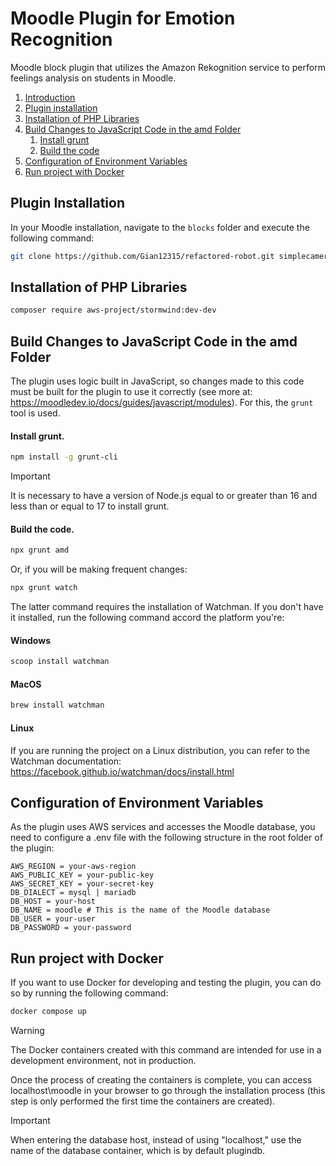 # Moodle Plugin for Emotion Recognition

Moodle block plugin that utilizes the Amazon Rekognition service to perform feelings analysis on students in Moodle.

1. [Introduction](#moodle-plugin-for-emotion-recognition)
2. [Plugin installation](#plugin-installation)
3. [Installation of PHP Libraries](#installation-of-php-libraries)
4. [Build Changes to JavaScript Code in the amd Folder](#build-changes-to-javascript-code-in-the-amd-folder)
      1. [Install grunt](#install-grunt)
      2. [Build the code](#build-the-code)
5. [Configuration of Environment Variables](#configuration-of-environment-variables)
6. [Run project with Docker](#run-project-with-docker)

## Plugin Installation

In your Moodle installation, navigate to the `blocks` folder and execute the following command:

```bash
git clone https://github.com/Gian12315/refactored-robot.git simplecamera
```

## Installation of PHP Libraries

```bash
composer require aws-project/stormwind:dev-dev
```

## Build Changes to JavaScript Code in the amd Folder

The plugin uses logic built in JavaScript, so changes made to this code must be built for the plugin to use it correctly (see more at: https://moodledev.io/docs/guides/javascript/modules). For this, the `grunt` tool is used.

#### Install grunt.

```bash
npm install -g grunt-cli
```

> [!IMPORTANT]
> It is necessary to have a version of Node.js equal to or greater than 16 and less than or equal to 17 to install grunt.

#### Build the code.

```bash
npx grunt amd
```

Or, if you will be making frequent changes:

```bash
npx grunt watch
```

The latter command requires the installation of Watchman. If you don't have it installed, run the following command accord the platform you're:

#### Windows

```bash
scoop install watchman
```
#### MacOS

```bash
brew install watchman
```
#### Linux
If you are running the project on a Linux distribution, you can refer to the Watchman documentation: https://facebook.github.io/watchman/docs/install.html

## Configuration of Environment Variables
As the plugin uses AWS services and accesses the Moodle database, you need to configure a .env file with the following structure in the root folder of the plugin:

```.env
AWS_REGION = your-aws-region
AWS_PUBLIC_KEY = your-public-key
AWS_SECRET_KEY = your-secret-key
DB_DIALECT = mysql | mariadb
DB_HOST = your-host
DB_NAME = moodle # This is the name of the Moodle database
DB_USER = your-user
DB_PASSWORD = your-password
```

## Run project with Docker

If you want to use Docker for developing and testing the plugin, you can do so by running the following command:

```bash
docker compose up
```

> [!WARNING]
> The Docker containers created with this command are intended for use in a development environment, not in production.

Once the process of creating the containers is complete, you can access localhost\moodle in your browser to go through the installation process (this step is only performed the first time the containers are created).

> [!IMPORTANT]
> When entering the database host, instead of using "localhost," use the name of the database container, which is by default plugindb.
